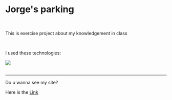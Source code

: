 <h1>Jorge's parking</h1><br>
<p>This is exercise project about my knowledgement in class</p><br>

<p>I used these technologies:</p>

<div>
    <img src="https://skillicons.dev/icons?i=html,css,react-native">
</div><br>

<hr>

<p>Do u wanna see my site?</p>
<p>Here is the <a href="https://rhoanbarioni.github.io/Clock.js/" target="_blank">Link</a></p>
